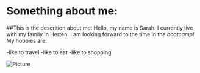 # Something about me:
##This is the descrition about me:
Hello, my name is Sarah. I currently live with my family in Herten. I am looking forward to the time in the *bootcamp*!
My hobbies are:

-like to travel
-like to eat
-like to shopping

![Picture](https://encrypted-tbn0.gstatic.com/images?q=tbn:ANd9GcTGEOamXTAI4W_85Up06KrFpUWWsXxsy3sW_UWjshvJ2A&s)
